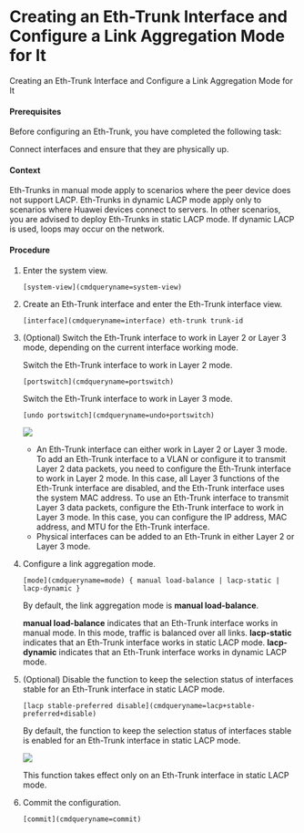 Creating an Eth-Trunk Interface and Configure a Link Aggregation Mode for It
============================================================================

Creating an Eth-Trunk Interface and Configure a Link Aggregation Mode for It

#### Prerequisites

Before configuring an Eth-Trunk, you have completed the following task:

Connect interfaces and ensure that they are physically up.


#### Context

Eth-Trunks in manual mode apply to scenarios where the peer device does not support LACP. Eth-Trunks in dynamic LACP mode apply only to scenarios where Huawei devices connect to servers. In other scenarios, you are advised to deploy Eth-Trunks in static LACP mode. If dynamic LACP is used, loops may occur on the network.


#### Procedure

1. Enter the system view.
   
   
   ```
   [system-view](cmdqueryname=system-view)
   ```
2. Create an Eth-Trunk interface and enter the Eth-Trunk interface view.
   
   
   ```
   [interface](cmdqueryname=interface) eth-trunk trunk-id
   ```
3. (Optional) Switch the Eth-Trunk interface to work in Layer 2 or Layer 3 mode, depending on the current interface working mode.
   
   
   
   Switch the Eth-Trunk interface to work in Layer 2 mode.
   
   ```
   [portswitch](cmdqueryname=portswitch)   
   ```
   
   Switch the Eth-Trunk interface to work in Layer 3 mode.
   
   ```
   [undo portswitch](cmdqueryname=undo+portswitch)
   ```
   
   
   ![](public_sys-resources/note_3.0-en-us.png) 
   * An Eth-Trunk interface can either work in Layer 2 or Layer 3 mode. To add an Eth-Trunk interface to a VLAN or configure it to transmit Layer 2 data packets, you need to configure the Eth-Trunk interface to work in Layer 2 mode. In this case, all Layer 3 functions of the Eth-Trunk interface are disabled, and the Eth-Trunk interface uses the system MAC address. To use an Eth-Trunk interface to transmit Layer 3 data packets, configure the Eth-Trunk interface to work in Layer 3 mode. In this case, you can configure the IP address, MAC address, and MTU for the Eth-Trunk interface.
   * Physical interfaces can be added to an Eth-Trunk in either Layer 2 or Layer 3 mode.
4. Configure a link aggregation mode.
   
   
   ```
   [mode](cmdqueryname=mode) { manual load-balance | lacp-static | lacp-dynamic }
   ```
   
   By default, the link aggregation mode is **manual load-balance**.
   
   **manual load-balance** indicates that an Eth-Trunk interface works in manual mode. In this mode, traffic is balanced over all links. **lacp-static** indicates that an Eth-Trunk interface works in static LACP mode. **lacp-dynamic** indicates that an Eth-Trunk interface works in dynamic LACP mode.
5. (Optional) Disable the function to keep the selection status of interfaces stable for an Eth-Trunk interface in static LACP mode.
   
   
   ```
   [lacp stable-preferred disable](cmdqueryname=lacp+stable-preferred+disable)
   ```
   
   By default, the function to keep the selection status of interfaces stable is enabled for an Eth-Trunk interface in static LACP mode.
   
   ![](public_sys-resources/note_3.0-en-us.png) 
   
   This function takes effect only on an Eth-Trunk interface in static LACP mode.
6. Commit the configuration.
   
   
   ```
   [commit](cmdqueryname=commit)
   ```